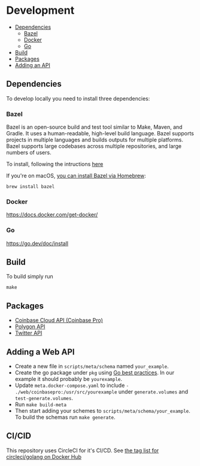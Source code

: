 # Development

- [Dependencies](#dependencies)
	- [Bazel](#bazel)
	- [Docker](#docker)
	- [Go](#go)
- [Build](#build)
- [Packages](#packages)
- [Adding an API](#adding-an-api)

## Dependencies
To develop locally you need to install three dependencies:

### Bazel

Bazel is an open-source build and test tool similar to Make, Maven, and Gradle. It uses a human-readable, high-level build language. Bazel supports projects in multiple languages and builds outputs for multiple platforms. Bazel supports large codebases across multiple repositories, and large numbers of users.

To install, following the intructions [here](https://docs.bazel.build/versions/4.2.2/bazel-overview.html#how-do-i-use-bazel)

If you're on macOS, [you can install Bazel via Homebrew](https://docs.bazel.build/versions/4.2.2/install-os-x.html#step-2-install-bazel-via-homebrew):

```
brew install bazel
```

### Docker

https://docs.docker.com/get-docker/

### Go

https://go.dev/doc/install


## Build

To build simply run

```
make
```

## Packages

- [Coinbase Cloud API (Coinbase Pro)](https://github.com/alpine-hodler/driver/blob/main/web/coinbasepro#development/README.md)
- [Polygon API](https://github.com/alpine-hodler/driver/blob/main/web/polygon/README.md#development)
- [Twitter API](https://github.com/alpine-hodler/driver/blob/main/web/twitter#development/README.md)

## Adding a Web API

- Create a new file in `scripts/meta/schema` named `your_example`.
- Create the go package under `pkg` using [Go best practices](https://go.dev/blog/package-names#package-names).  In our example it should probably be `yourexample`.
- Update `meta.docker-compose.yaml` to include `- ./web/coinbasepro:/usr/src/yourexample` under `generate.volumes` and `test-generate.volumes`.
- Run `make build-meta`
- Then start adding your schemes to `scripts/meta/schema/your_example`.  To build the schemas run `make generate`.

## CI/CID

This repository uses CircleCI for it's CI/CD. See [the tag list for circleci/golang on Docker Hub](https://hub.docker.com/r/circleci/golang/tags?ordering=last_updated)
